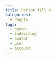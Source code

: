 ```yaml
---
title: Person fill x
categories:
  - People
tags:
  - human
  - individual
  - avatar
  - user
  - account
---
```

